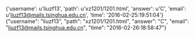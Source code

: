 {'username': u'liuzf13', 'path': u'xz1201/1201.html', 'answer': u'C', 'email': u'liuzf13@mails.tsinghua.edu.cn', 'time': '2016-02-25:19:51:04'}
{"username": "liuzf13", "path": "xz1201/1201.html", "answer": "C", "email": "liuzf13@mails.tsinghua.edu.cn", "time": "2016-02-26:18:58:47"}
